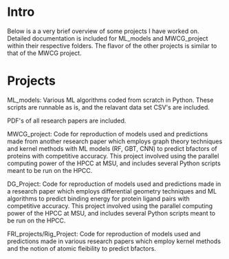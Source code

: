 # Intro
Below is a a very brief overview of some projects I have worked on. Detailed documentation is included for ML_models and MWCG_project within their respective folders. The flavor of the other projects is similar to that of the MWCG project.

# Projects
ML_models: Various ML algorithms coded from scratch in Python. These scripts are runnable as is, and the relavant data set CSV's are included.

PDF's of all research papers are included.

MWCG_project: Code for reproduction of models used and predictions made from another research paper which employs graph theory techniques and kernel methods with ML models (RF, GBT, CNN) to predict bfactors of proteins with competitive accuracy. This project involved using the parallel computing power of the HPCC at MSU, and includes several Python scripts meant to be run on the HPCC.

DG_Project: Code for reproduction of models used and predictions made in a research paper which employs differential geometry techniques and ML algorithms to predict binding energy for protein ligand pairs with competitive accuracy. This project involved using the parallel computing power of the HPCC at MSU, and includes several Python scripts meant to be run on the HPCC.

FRI_projects/Rig_Project: Code for reproduction of models used and predictions made in various research papers which employ kernel methods and the notion of atomic fleibility to predict bfactors.

